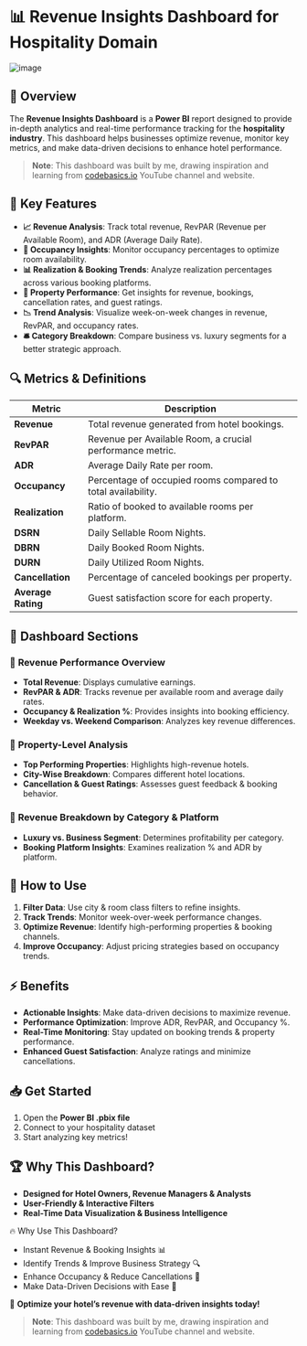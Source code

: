 # 📊 Revenue Insights Dashboard for Hospitality Domain

![image](https://github.com/user-attachments/assets/87768e18-759d-4b65-8c1b-b61b316a6f42)


## 🚀 Overview
The **Revenue Insights Dashboard** is a **Power BI** report designed to provide in-depth analytics and real-time performance tracking for the **hospitality industry**. This dashboard helps businesses optimize revenue, monitor key metrics, and make data-driven decisions to enhance hotel performance.

> **Note**: This dashboard was built by me, drawing inspiration and learning from [codebasics.io](https://codebasics.io) YouTube channel and website. 

## 🎯 Key Features
- **📈 Revenue Analysis**: Track total revenue, RevPAR (Revenue per Available Room), and ADR (Average Daily Rate).
- **🏨 Occupancy Insights**: Monitor occupancy percentages to optimize room availability.
- **📊 Realization & Booking Trends**: Analyze realization percentages across various booking platforms.
- **📌 Property Performance**: Get insights for revenue, bookings, cancellation rates, and guest ratings.
- **📉 Trend Analysis**: Visualize week-on-week changes in revenue, RevPAR, and occupancy rates.
- **🛎️ Category Breakdown**: Compare business vs. luxury segments for a better strategic approach.

## 🔍 Metrics & Definitions

| Metric | Description |
|--------|-------------|
| **Revenue** | Total revenue generated from hotel bookings. |
| **RevPAR** | Revenue per Available Room, a crucial performance metric. |
| **ADR** | Average Daily Rate per room. |
| **Occupancy** | Percentage of occupied rooms compared to total availability. |
| **Realization** | Ratio of booked to available rooms per platform. |
| **DSRN** | Daily Sellable Room Nights. |
| **DBRN** | Daily Booked Room Nights. |
| **DURN** | Daily Utilized Room Nights. |
| **Cancellation** | Percentage of canceled bookings per property. |
| **Average Rating** | Guest satisfaction score for each property. |

## 📌 Dashboard Sections
### 🔹 **Revenue Performance Overview**
- **Total Revenue**: Displays cumulative earnings.
- **RevPAR & ADR**: Tracks revenue per available room and average daily rates.
- **Occupancy & Realization %**: Provides insights into booking efficiency.
- **Weekday vs. Weekend Comparison**: Analyzes key revenue differences.

### 🔹 **Property-Level Analysis**
- **Top Performing Properties**: Highlights high-revenue hotels.
- **City-Wise Breakdown**: Compares different hotel locations.
- **Cancellation & Guest Ratings**: Assesses guest feedback & booking behavior.

### 🔹 **Revenue Breakdown by Category & Platform**
- **Luxury vs. Business Segment**: Determines profitability per category.
- **Booking Platform Insights**: Examines realization % and ADR by platform.

## 📌 How to Use
1. **Filter Data**: Use city & room class filters to refine insights.
2. **Track Trends**: Monitor week-over-week performance changes.
3. **Optimize Revenue**: Identify high-performing properties & booking channels.
4. **Improve Occupancy**: Adjust pricing strategies based on occupancy trends.

## ⚡ Benefits
- **Actionable Insights**: Make data-driven decisions to maximize revenue.
- **Performance Optimization**: Improve ADR, RevPAR, and Occupancy %.
- **Real-Time Monitoring**: Stay updated on booking trends & property performance.
- **Enhanced Guest Satisfaction**: Analyze ratings and minimize cancellations.

## 📥 Get Started
1. Open the **Power BI .pbix file**
2. Connect to your hospitality dataset
3. Start analyzing key metrics!

## 🏆 Why This Dashboard?
- **Designed for Hotel Owners, Revenue Managers & Analysts**
- **User-Friendly & Interactive Filters**
- **Real-Time Data Visualization & Business Intelligence**

🔥 Why Use This Dashboard?

- Instant Revenue & Booking Insights 📊
- Identify Trends & Improve Business Strategy 🔍
- Enhance Occupancy & Reduce Cancellations 🏨
- Make Data-Driven Decisions with Ease 🚀

🚀 **Optimize your hotel’s revenue with data-driven insights today!**

> **Note**: This dashboard was built by me, drawing inspiration and learning from [codebasics.io](https://codebasics.io) YouTube channel and website. 
